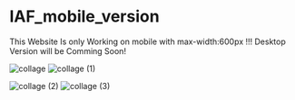 # IAF_mobile_version

This Website Is only Working on mobile with max-width:600px !!!
Desktop Version will be Comming Soon!

![collage](https://user-images.githubusercontent.com/60534304/120674424-b3385100-c4b1-11eb-8619-c3e68941a22d.png)
![collage (1)](https://user-images.githubusercontent.com/60534304/120674251-8be18400-c4b1-11eb-8344-c1e687394e1f.png)

![collage (2)](https://user-images.githubusercontent.com/60534304/120674300-96038280-c4b1-11eb-8442-7a43be5176af.png)
![collage (3)](https://user-images.githubusercontent.com/60534304/120674327-9c91fa00-c4b1-11eb-9825-79c10ee53280.png)


